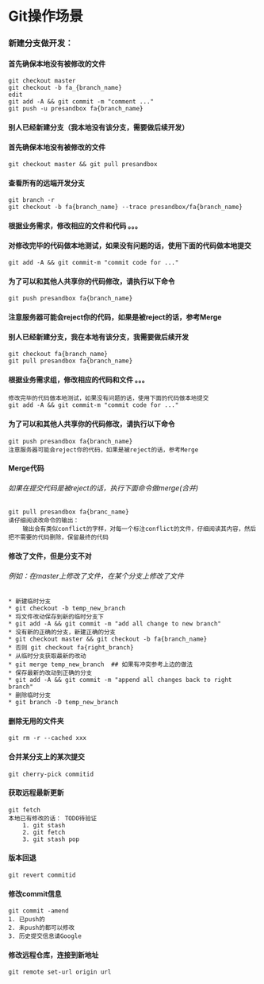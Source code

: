 # Git操作场景

### 新建分支做开发：

#### 首先确保本地没有被修改的文件

```
git checkout master
git checkout -b fa_{branch_name}
edit
git add -A && git commit -m "comment ..."
git push -u presandbox fa{branch_name}
```

#### 别人已经新建分支（我本地没有该分支，需要做后续开发）

#### 首先确保本地没有被修改的文件

```
git checkout master && git pull presandbox
```

#### 查看所有的远端开发分支

```
git branch -r  
git checkout -b fa{branch_name} --trace presandbox/fa{branch_name}
```

#### 根据业务需求，修改相应的文件和代码 。。。

#### 对修改完毕的代码做本地测试，如果没有问题的话，使用下面的代码做本地提交

```
git add -A && git commit-m "commit code for ..."
```

#### 为了可以和其他人共享你的代码修改，请执行以下命令

```
git push presandbox fa{branch_name}
```

#### 注意服务器可能会reject你的代码，如果是被reject的话，参考Merge

#### 别人已经新建分支，我在本地有该分支，我需要做后续开发

```
git checkout fa{branch_name}
git pull presandbox fa{branch_name}
```

#### 根据业务需求组，修改相应的代码和文件 。。。

```
修改完毕的代码做本地测试，如果没有问题的话，使用下面的代码做本地提交
git add -A && git commit-m "commit code for ..."
```

#### 为了可以和其他人共享你的代码修改，请执行以下命令

```
git push presandbox fa{branch_name}
注意服务器可能会reject你的代码，如果是被reject的话，参考Merge
```

#### Merge代码

###### 如果在提交代码是被reject的话，执行下面命令做merge(合并)

```
git pull presandbox fa{branc_name}
请仔细阅读改命令的输出：
	输出会有类似conflict的字样，对每一个标注conflict的文件，仔细阅读其内容，然后把不需要的代码删除，保留最终的代码
```

#### 修改了文件，但是分支不对

###### 例如：在master上修改了文件，在某个分支上修改了文件

```
* 新建临时分支
* git checkout -b temp_new_branch
* 将文件改动保存到新的临时分支下
* git add -A && git commit -m "add all change to new branch"
* 没有新的正确的分支，新建正确的分支
* git checkout master && git checkout -b fa{branch_name}
* 否则 git checkout fa{right_branch}
* 从临时分支获取最新的改动
* git merge temp_new_branch  ## 如果有冲突参考上边的做法
* 保存最新的改动到正确的分支
* git add -A && git commit -m "append all changes back to right branch"
* 删除临时分支
* git branch -D temp_new_branch
```

#### 删除无用的文件夹

```git
git rm -r --cached xxx
```

#### 合并某分支上的某次提交

```git
git cherry-pick commitid
```

#### 获取远程最新更新

```git
git fetch
本地已有修改的话： TODO待验证
	1. git stash
	2. git fetch
	3. git stash pop
```

#### 版本回退

```git
git revert commitid
```

#### 修改commit信息

```git
git commit -amend
1. 已push的
2. 未push的都可以修改
3. 历史提交信息请Google
```

#### 修改远程仓库，连接到新地址

```shell
git remote set-url origin url
```

